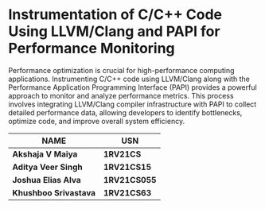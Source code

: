 # Instrumentation of C/C++ Code Using LLVM/Clang and PAPI for Performance Monitoring


Performance optimization is crucial for high-performance 
computing applications. Instrumenting C/C++ code using LLVM/Clang along with 
the Performance Application Programming Interface (PAPI) provides a 
powerful approach to monitor and analyze performance metrics. This 
process involves integrating LLVM/Clang compiler infrastructure 
with PAPI to collect detailed performance data, allowing developers to 
identify bottlenecks, optimize code, and improve overall system efficiency.




NAME | USN 
--- | --- 
**Akshaja V Maiya** | **1RV21CS**
**Aditya Veer Singh** | **1RV21CS15**
**Joshua Elias Alva** | **1RV21CS055**
**Khushboo Srivastava** | **1RV21CS63**
